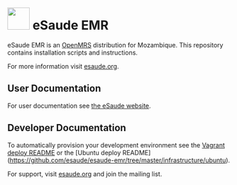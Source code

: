 # <img src="https://s3-eu-west-1.amazonaws.com/esaude/images/esaude-logo.png" height="50px"/> eSaude EMR

eSaude EMR is an [OpenMRS](http://www.openmrs.org/) distribution for Mozambique. This repository contains installation scripts and instructions.

For more information visit [esaude.org](http://esaude.org).

## User Documentation

For user documentation see [the eSaude website](http://www.esaude.org/technical-resources).

## Developer Documentation

To automatically provision your development environment see the [Vagrant deploy README](https://github.com/esaude/esaude-emr/tree/master/infrastructure/vagrant) or the [Ubuntu deploy README] (https://github.com/esaude/esaude-emr/tree/master/infrastructure/ubuntu).

For support, visit [esaude.org](http://esaude.org) and join the mailing list.
